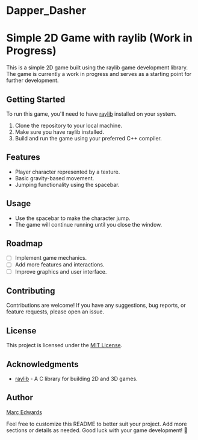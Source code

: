 # Dapper_Dasher

# Simple 2D Game with raylib (Work in Progress)

This is a simple 2D game built using the raylib game development library. The game is currently a work in progress and serves as a starting point for further development.

## Getting Started

To run this game, you'll need to have [raylib](https://www.raylib.com/) installed on your system.

1. Clone the repository to your local machine.
2. Make sure you have raylib installed.
3. Build and run the game using your preferred C++ compiler.

## Features

- Player character represented by a texture.
- Basic gravity-based movement.
- Jumping functionality using the spacebar.

## Usage

- Use the spacebar to make the character jump.
- The game will continue running until you close the window.

## Roadmap

- [ ] Implement game mechanics.
- [ ] Add more features and interactions.
- [ ] Improve graphics and user interface.

## Contributing

Contributions are welcome! If you have any suggestions, bug reports, or feature requests, please open an issue.

## License

This project is licensed under the [MIT License](LICENSE).

## Acknowledgments

- [raylib](https://www.raylib.com/) - A C library for building 2D and 3D games.

## Author

[Marc Edwards](https://github.com/marcorexo)

Feel free to customize this README to better suit your project. Add more sections or details as needed. Good luck with your game development! 🚀
